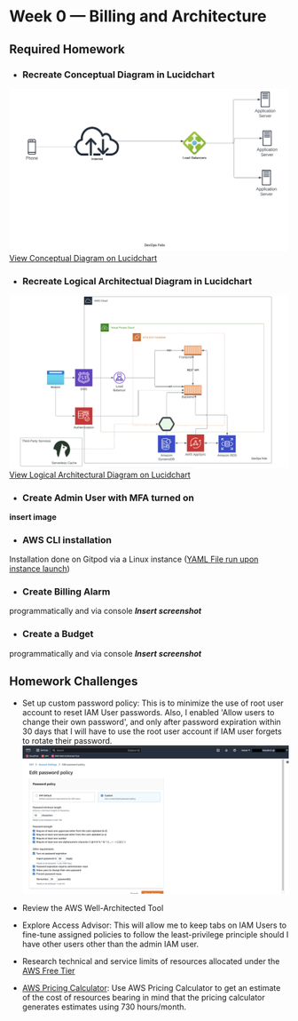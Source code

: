# Week 0 — Billing and Architecture


## Required Homework

- ### Recreate Conceptual Diagram in Lucidchart

![Cruddur App Conceptual Diagram](assets/Cruddur-Conceptual-Diagram.png)
[View Conceptual Diagram on Lucidchart](https://lucid.app/lucidchart/9cb9392e-ab3a-4e53-8f16-c596915ca900/edit?viewport_loc=22%2C312%2C1516%2C875%2C0_0&invitationId=inv_ac87ca6d-8003-4050-bf67-c341a4758288)


- ### Recreate Logical Architectual Diagram in Lucidchart

![Cruddur Logical Architectural Diagram](assets/Cruddur-Logical-Architectural-Diagram.png)
[View Logical Architectural Diagram on Lucidchart](https://lucid.app/lucidchart/e471f916-7b0e-4c07-bc98-6b773b646997/edit?viewport_loc=-338%2C113%2C2133%2C1231%2C0_0&invitationId=inv_d00fae29-b1ee-46d9-8116-46a036fd1cc7)
  
- ### Create Admin User with MFA turned on

**insert image**
  

- ### AWS CLI installation

Installation done on Gitpod via a Linux instance ([YAML File run upon instance launch](../../../blob/main/.gitpod.yml))

  
- ### Create Billing Alarm
programmatically and via console
***Insert screenshot***

- ### Create a Budget
programmatically and via console
***Insert screenshot***

  

  
## Homework Challenges

 - Set up custom password policy: This is to minimize the use of root user account to reset IAM User passwords. Also, I enabled 'Allow users to change their own password', and only after password expiration within 30 days that I will have to use the root user account if IAM user forgets to rotate their password.
 ![Screenshot of custom password policy setting page](assets/Set-Custom-Password-Policy.png)

- Review the AWS Well-Architected Tool 

- Explore Access Advisor:  This will allow me to keep tabs on IAM Users to fine-tune assigned policies to follow the least-privilege principle should I have other users other than the admin IAM user.

- Research technical and service limits of resources allocated under the [AWS Free Tier](https://aws.amazon.com/free/?all-free-tier.sort-by=item.additionalFields.SortRank&all-free-tier.sort-order=asc&awsf.Free%20Tier%20Types=*all&awsf.Free%20Tier%20Categories=*all)

- [AWS Pricing Calculator](https://calculator.aws/#/addService): Use AWS Pricing Calculator to get an estimate of the cost of resources bearing in mind that the pricing calculator generates estimates using 730 hours/month.
